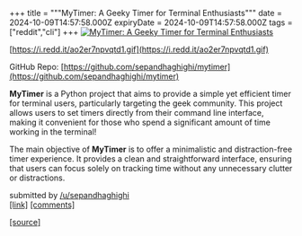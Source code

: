 +++
title = """MyTimer: A Geeky Timer for Terminal Enthusiasts"""
date = 2024-10-09T14:57:58.000Z
expiryDate = 2024-10-09T14:57:58.000Z
tags = ["reddit","cli"]
+++
[![MyTimer: A Geeky Timer for Terminal Enthusiasts](https://external-preview.redd.it/7py1fE-H8bMavs3PnWpNlwY5jPoB-cWxmqypELWVD5k.jpg?width=640&crop=smart&auto=webp&s=f671424ccc9a515342224819f517da2cdd71d47d "MyTimer: A Geeky Timer for Terminal Enthusiasts")](https://www.reddit.com/r/commandline/comments/1fztef4/mytimer_a_geeky_timer_for_terminal_enthusiasts/)

[https://i.redd.it/ao2er7npvqtd1.gif](https://i.redd.it/ao2er7npvqtd1.gif)

GitHub Repo: [https://github.com/sepandhaghighi/mytimer](https://github.com/sepandhaghighi/mytimer)

**MyTimer** is a Python project that aims to provide a simple yet efficient timer for terminal users, particularly targeting the geek community. This project allows users to set timers directly from their command line interface, making it convenient for those who spend a significant amount of time working in the terminal!

The main objective of **MyTimer** is to offer a minimalistic and distraction-free timer experience. It provides a clean and straightforward interface, ensuring that users can focus solely on tracking time without any unnecessary clutter or distractions.

submitted by [/u/sepandhaghighi](https://www.reddit.com/user/sepandhaghighi)  
[\[link\]](https://www.reddit.com/r/commandline/comments/1fztef4/mytimer_a_geeky_timer_for_terminal_enthusiasts/) [\[comments\]](https://www.reddit.com/r/commandline/comments/1fztef4/mytimer_a_geeky_timer_for_terminal_enthusiasts/)

[[source]](https://www.reddit.com/r/commandline/comments/1fztef4/mytimer_a_geeky_timer_for_terminal_enthusiasts/)
